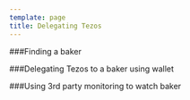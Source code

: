 ```yaml
---
template: page
title: Delegating Tezos
---
```


###Finding a baker

###Delegating Tezos to a baker using wallet

###Using 3rd party monitoring to watch baker
